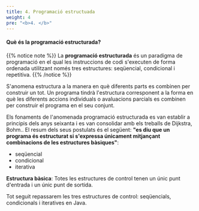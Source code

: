 ```yaml
---
title: 4. Programació estructuada
weight: 4
pre: "<b>4. </b>"
---
```


#### Què és la programació estructurada?

{{% notice note %}}
La **programació estructurada** és un paradigma de programació en el qual les instruccions de codi s'executen de forma ordenada utilitzant només tres estructures: seqüencial, condicional i repetitiva. 
{{% /notice %}}

S'anomena estructura a la manera en què diferents parts es combinen per construir un tot. Un programa tindrà l'estructura corresponent a la forma en què les diferents accions individuals o avaluacions parcials es combinen per construir el programa en el seu conjunt.


Els fonaments de l'anomenada programació estructurada es van establir a principis dels anys seixanta i es van consolidar amb els treballs de Dijkstra, Bohm.. El resum dels seus postulats és el següent: **"es diu que un programa és estructurat si s'expressa únicament mitjançant combinacions de les estructures bàsiques"**:
- seqüencial
- condicional
- iterativa

**Estructura bàsica**: Totes les estructures de control tenen un únic punt d'entrada i un únic punt de sortida.

Tot seguit repassarem les tres estructures de control: seqüencials, condicionals i iteratives en Java.